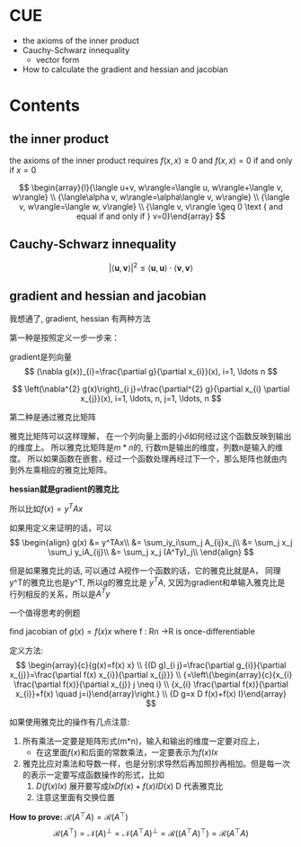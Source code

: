 # CUE
- the axioms of the inner product
- Cauchy-Schwarz innequality
  - vector form
- How to calculate the gradient and hessian and jacobian
# Contents
## the inner product
the axioms of the inner product requires $f(x,x)\geq0$ and $f(x,x)=0$ if and only if $x = 0$

$$
\begin{array}{l}{\langle u+v, w\rangle=\langle u, w\rangle+\langle v, w\rangle} \\ {\langle\alpha v, w\rangle=\alpha\langle v, w\rangle} \\ {\langle v, w\rangle=\langle w, v\rangle} \\ {\langle v, v\rangle \geq 0 \text { and equal if and only if } v=0}\end{array}
$$
## Cauchy-Schwarz innequality
$$ |\langle\mathbf{u}, \mathbf{v}\rangle|^{2} \leq\langle\mathbf{u}, \mathbf{u}\rangle \cdot\langle\mathbf{v}, \mathbf{v}\rangle $$


## gradient and hessian and jacobian
我想通了, gradient, hessian 有两种方法

第一种是按照定义一步一步来：

gradient是列向量
$$
(\nabla g(x))_{i}=\frac{\partial g}{\partial x_{i}}(x), i=1, \ldots n
$$

$$
\left(\nabla^{2} g(x)\right)_{i j}=\frac{\partial^{2} g}{\partial x_{i} \partial x_{j}}(x), i=1, \ldots, n, j=1, \ldots, n
$$

第二种是通过雅克比矩阵

雅克比矩阵可以这样理解， 在一个列向量上面的小$\delta$如何经过这个函数反映到输出的维度上。 所以雅克比矩阵是$m*n$的, 行数m是输出的维度，列数n是输入的维度。 所以如果函数在嵌套，经过一个函数处理再经过下一个，那么矩阵也就由内到外左乘相应的雅克比矩阵。

**hessian就是gradient的雅克比**

所以比如$f(x) = y^TAx$

如果用定义来证明的话，可以
$$
\begin{align}
g(x) &= y^TAx\\
&= \sum_iy_i\sum_j A_{ij}x_j\\
&= \sum_j x_j \sum_i y_iA_{ij}\\
&= \sum_j x_j (A^Ty)_j\\
\end{align}
$$

但是如果雅克比的话, 可以通过 A视作一个函数的话，它的雅克比就是A， 同理y^T的雅克比也是y^T, 所以g的雅克比是 $y^TA$, 又因为gradient和单输入雅克比是行列相反的关系，所以是$A^Ty$

一个值得思考的例题

find jacobian of $g(x)=f(x) x$ where f : Rn →R is once-diﬀerentiable

定义方法:
$$
\begin{array}{c}{g(x)=f(x) x} \\ {(D g)_{i j}=\frac{\partial g_{i}}{\partial x_{j}}=\frac{\partial f(x) x_{i}}{\partial x_{j}}} \\ {=\left\{\begin{array}{c}{x_{i} \frac{\partial f(x)}{\partial x_{j}} j \neq i} \\ {x_{i} \frac{\partial f(x)}{\partial x_{i}}+f(x) \quad j=i}\end{array}\right.} \\ {D g=x D f(x)+f(x) I}\end{array}
$$

如果使用雅克比的操作有几点注意:
1. 所有乘法一定要是矩阵形式(m*n)，输入和输出的维度一定要对应上，
   - 在这里面$f(x)$和后面的常数乘法，一定要表示为$f(x)Ix$
2. 雅克比应对乘法和导数一样，也是分别求导然后再加照抄再相加。但是每一次的表示一定要写成函数操作的形式，比如 
   1. $D(f(x)Ix)$ 展开要写成$IxDf(x)+f(x)ID(x)$ D 代表雅克比
   2. 注意这里面有交换位置




**How to prove:**
$\mathcal{R}\left(A^{\top} A\right)=\mathcal{R}\left(A^{\top}\right)$
$$
\mathcal{R}\left(A^{\top}\right)=\mathcal{N}(A)^{\perp}=\mathcal{N}\left(A^{\top} A\right)^{\perp}=\mathcal{R}\left(\left(A^{\top} A\right)^{\top}\right)=\mathcal{R}\left(A^{\top} A\right)
$$

